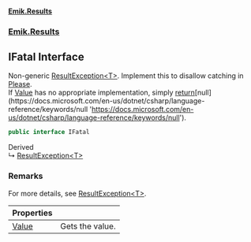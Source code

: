 #### [Emik.Results](index.md 'index')
### [Emik.Results](Emik.Results.md 'Emik.Results')

## IFatal Interface

Non-generic [ResultException&lt;T&gt;](ResultException_T_.md 'Emik.Results.ResultException<T>'). Implement this to disallow catching in [Please](Please.md 'Emik.Results.Please').  
If [Value](IFatal.Value.md 'Emik.Results.IFatal.Value') has no appropriate implementation, simply [return](https://docs.microsoft.com/en-us/dotnet/csharp/language-reference/keywords/return 'https://docs.microsoft.com/en-us/dotnet/csharp/language-reference/keywords/return')[null](https://docs.microsoft.com/en-us/dotnet/csharp/language-reference/keywords/null 'https://docs.microsoft.com/en-us/dotnet/csharp/language-reference/keywords/null').

```csharp
public interface IFatal
```

Derived  
&#8627; [ResultException&lt;T&gt;](ResultException_T_.md 'Emik.Results.ResultException<T>')

### Remarks
  
For more details, see [ResultException&lt;T&gt;](ResultException_T_.md 'Emik.Results.ResultException<T>').

| Properties | |
| :--- | :--- |
| [Value](IFatal.Value.md 'Emik.Results.IFatal.Value') | Gets the value. |
